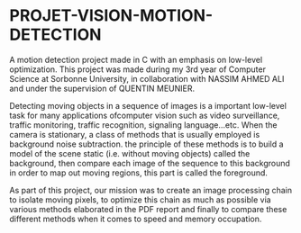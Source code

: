 # PROJET-VISION-MOTION-DETECTION
A motion detection project made in C with an emphasis on low-level optimization. This project was made during my 3rd year of Computer Science at Sorbonne University, in collaboration with NASSIM AHMED ALI and under the supervision of QUENTIN MEUNIER.

Detecting moving objects in a sequence of images is a important low-level task for many applications ofcomputer vision such as video surveillance, traffic monitoring, traffic recognition, signaling language…etc. When the camera is stationary, a class of methods that is usually employed is background noise subtraction. the principle of these methods is to build a model of the scene static (i.e. without moving objects) called the background, then compare each image of the sequence to this background in order to map out moving regions, this part is called the foreground.

As part of this project, our mission was to create an image processing chain to isolate moving pixels,
to optimize this chain as much as possible via various methods elaborated in the PDF report and finally to compare these different methods when it comes to speed and memory occupation.

